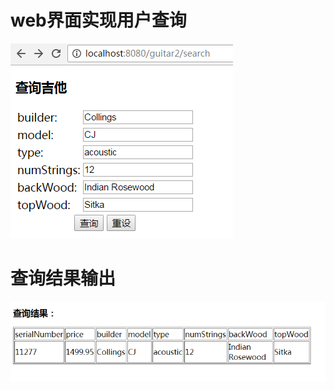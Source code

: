 web界面实现用户查询
===========
![Alt text](https://github.com/xujianhui1995/guitarv2/blob/master/search.PNG)

查询结果输出
======
![Alt text](https://github.com/xujianhui1995/guitarv2/blob/master/list.PNG)
